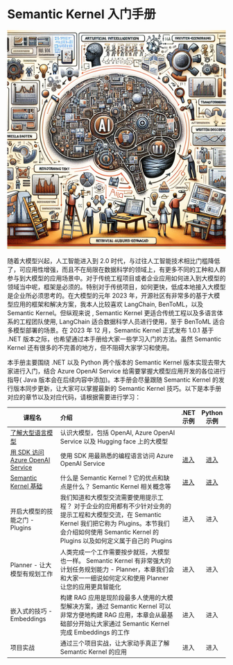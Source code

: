 # Semantic Kernel 入门手册


![cover](imgs/cover.png)

随着大模型兴起，人工智能进入到 2.0 时代，与过往人工智能技术相比门槛降低了，可应用性增强，而且不在局限在数据科学的领域上，有更多不同的工种和人群参与到大模型的应用场景中。对于传统工程项目或者企业应用如何进入到大模型的领域当中呢，框架是必须的。特别对于传统项目，如何更快，低成本地接入大模型是企业所必须思考的。在大模型的元年 2023 年，开源社区有非常多的基于大模型应用的框架和解决方案，我本人比较喜欢 LangChain, BenToML，以及 Semantic Kernel。但纵观来说 , Semantic Kernel 更适合传统工程以及多语言体系的工程团队使用, LangChain 适合数据科学人员进行使用，至于 BenToML 适合多模型部署的场景。在 2023 年 12 月，Semantic Kernel 正式发布 1.0.1 基于 .NET 版本之际，也希望通过本手册给大家一些学习入门的方法。虽然 Semantic Kernel 还有很多的不完善的地方，但不阻碍大家学习和使用。

本手册主要围绕 .NET 以及 Python 两个版本的 Semantic Kernel 版本实现去带大家进行入门，结合 Azure OpenAI Service 给需要掌握大模型应用开发的各位进行指导( Java 版本会在后续内容中添加)。本手册会尽量跟随 Semantic Kernel 的发行版本同步更新，让大家可以掌握最新的 Semantic Kernel 技巧。以下是本手册对应的章节以及对应代码，请根据需要进行学习：



| 课程名   | 介绍   |      <center>.NET<br/>示例</center>      |  <center>Python<br/>示例</center>   |
|----------|:----------|:-------------:|------:|
| [了解大型语言模型](./docs/cn/00.IntroduceLLM.md) | 认识大模型，包括 OpenAI, Azure OpenAI Service 以及 Hugging face 上的大模型 |  |  |
| [用 SDK 访问 Azure OpenAI Service](./docs/cn/01.UsingAzureOpenAIServiceWithSDK.md)  | 使用 SDK 用最熟悉的编程语言访问 Azure OpenAI Service  | <center>[进入](https://github.com/kinfey/SemanticKernelCookBook/blob/main/notebooks/dotNET/01/dotNETSDKAOAIDemo.ipynb)</center> | <center>[进入](https://github.com/kinfey/SemanticKernelCookBook/blob/main/notebooks/python/01/PythonSDKAOAIDemo.ipynb)</center> |
| [Semantic Kernel 基础](/docs/cn/02.IntroduceSemanticKernel.md) | 什么是 Semantic Kernel ? 它的优点和缺点是什么？ Semantic Kernel 相关概念等  | <center>[进入](https://github.com/kinfey/SemanticKernelCookBook/blob/main/notebooks/dotNET/02/LearnSK.ipynb)</center> | <center>[进入](https://github.com/kinfey/SemanticKernelCookBook/blob/main/notebooks/python/02/LearnSK.ipynb)</center> |
| 开启大模型的技能之门 - Plugins  |  我们知道和大模型交流需要使用提示工程？ 对于企业的应用都有不少针对业务的提示工程和大模型交流，在 Semantic Kernel 我们把它称为 Plugins。本节我们会介绍如何使用 Semantic Kernel 的 Plugins 以及如何定义属于自己的 Plugins   |  <center>进入</center>   |   <center>进入</center> |
| Planner - 让大模型有规划工作 | 人类完成一个工作需要按步就班，大模型也一样。 Semantic Kernel 有非常强大的计划任务规划能力 - Planner，本章我们会和大家一一细说如何定义和使用 Planner 让您的应用更具智能化 | <center>进入</center> |    <center>进入</center> |
| 嵌入式的技巧 - Embeddings  |  构建 RAG 应用是现阶段最多人使用的大模型解决方案，通过 Semantic Kernel 可以非常方便地构建 RAG 应用，本章会从最基础部分开始让大家通过 Semantic Kernel 完成 Embeddings 的工作 | <center>进入</center>   |  <center>进入</center> |
| 项目实战 | 通过三个项目实战，让大家动手真正了解 Semantic Kernel 的应用  | <center>进入</center> | <center>进入</center> |





